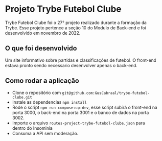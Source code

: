 # Projeto Trybe Futebol Clube

Trybe Futebol Clube foi o 27° projeto realizado durante a formação da Trybe. Esse projeto pertence a seção 10 do Modulo de Back-end e foi desenvolvido em novembro de 2022.

## O que foi desenvolvido

Um site informativo sobre partidas e classificações de futebol. O front-end estava pronto sendo necessario desenvolver apenas o back-end.


## Como rodar a aplicação

- Clone o repositório com `git@github.com:GusCabraal/trybe-futebol-clube.git`
- Instale as dependencias `npm install`
- Rode o script `npm run compose:up:dev`, esse script subirá o front-end na porta 3000, o back-end na porta 3001 e o banco de dados na porta 3002. 
- Importe o arquivo `routes-project-trybe-futebol-clube.json` para dentro do Insominia
- Consuma a API sem moderação.